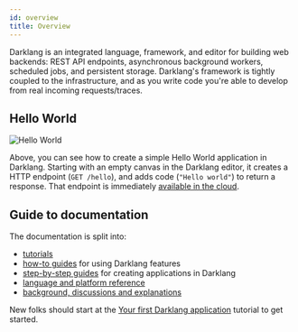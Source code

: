 ```yaml
---
id: overview
title: Overview
---
```


Darklang is an integrated language, framework, and editor for building web
backends: REST API endpoints, asynchronous background workers, scheduled jobs,
and persistent storage. Darklang's framework is tightly coupled to the
infrastructure, and as you write code you're able to develop from real incoming
requests/traces.

## Hello World

![Hello World](/img/helloworld.gif)

Above, you can see how to create a simple Hello World application in Darklang.
Starting with an empty canvas in the Darklang editor, it creates a HTTP endpoint
(`GET /hello`), and adds code (`"Hello world"`) to return a response. That
endpoint is immediately
[available in the cloud](https://ellen-helloworld3.builtwithdark.com/hello).

## Guide to documentation

The documentation is split into:

- [tutorials](/next/category/tutorials)
- [how-to guides](/next/category/how-to-guides) for using Darklang features
- [step-by-step guides](/next/category/step-by-step-guides) for creating
  applications in Darklang
- [language and platform reference](./category/reference)
- [background, discussions and explanations](/next/category/discussion)

New folks should start at the
[Your first Darklang application](/next/tutorials/first-dark-application)
tutorial to get started.
